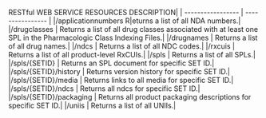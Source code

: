 


RESTful WEB SERVICE RESOURCES	DESCRIPTION|
| ----------------- | ---------------- |
|/applicationnumbers	R|eturns a list of all NDA numbers.|
|/drugclasses | Returns a list of all drug classes associated with at least one SPL in the Pharmacologic Class Indexing Files.|
|/drugnames | Returns a list of all drug names.|
|/ndcs | Returns a list of all NDC codes.|
|/rxcuis | Returns a list of all product-level RxCUIs.|
|/spls | Returns a list of all SPLs.|
|/spls/{SETID} | Returns an SPL document for specific SET ID.|
|/spls/{SETID}/history | Returns version history for specific SET ID.|
|/spls/{SETID}/media | Returns links to all media for specific SET ID.|
|/spls/{SETID}/ndcs | Returns all ndcs for specific SET ID.|
|/spls/{SETID}/packaging | Returns all product packaging descriptions for specific SET ID.|
|/uniis | Returns a list of all UNIIs.|

